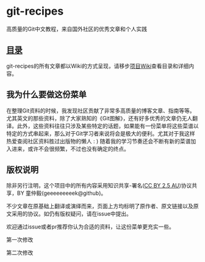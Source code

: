 # git-recipes

高质量的Git中文教程，来自国外社区的优秀文章和个人实践

## [目录](https://github.com/geeeeeeeeek/git-recipes/wiki/)

git-recipes的所有文章都以Wiki的方式呈现，请移步[项目Wiki](https://github.com/geeeeeeeeek/git-recipes/wiki/)查看目录和详细内容。

## 我为什么要做这份菜单

在整理Git资料的时候，我发现社区贡献了非常多高质量的博客文章、指南等等。尤其英文的那些资料，除了大家熟知的《Git图解》，还有好多优秀的文章仍无人翻译。此外，这些资料往往只涉及某些特定的话题，如果能有一份菜单将这些菜谱以特定的方式串起来，那么对于Git学习者来说将会是极大的便利。尤其对于我这样热爱查阅社区资料胜过出版物的懒人 : ) 随着我的学习节奏还会不断有新的菜谱加入进来，或许不会很频繁，不过也没有确定的终点。

## 版权说明

除非另行注明，这个项目中的所有内容采用知识共享-署名([CC BY 2.5 AU](http://creativecommons.org/licenses/by/2.5/au/deed.zh))协议共享，BY 童仲毅(geeeeeeeeek@github)。

不少文章在原基础上翻译或演绎而来，页面上方均标明了原作者、原文链接以及原文采用的协议。如仍有版权疑问，请在issue中提出。

欢迎通过issue或者pr推荐你认为合适的资料，让这份菜单更充实一些。



第一次修改

第二次修改